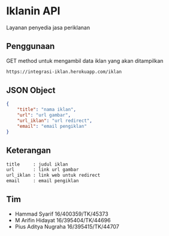 # Iklanin API

Layanan penyedia jasa periklanan

## Penggunaan

GET method untuk mengambil data iklan yang akan ditampilkan

```bash
https://integrasi-iklan.herokuapp.com/iklan
```

## JSON Object

```json
{
    "title": "nama iklan",
    "url": "url gambar",
    "url_iklan": "url redirect",
    "email": "email pengiklan"
}
```
## Keterangan

```bash
title     : judul iklan
url       : link url gambar
url_iklan : link web untuk redirect
email     : email pengiklan
```

## Tim
- Hammad Syarif			16/400359/TK/45373
- M Arifin Hidayat		16/395404/TK/44696
- Pius Aditya Nugraha		16/395415/TK/44707
